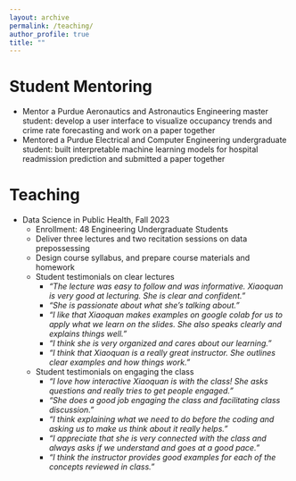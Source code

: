```yaml
---
layout: archive
permalink: /teaching/
author_profile: true
title: ""
---
```

<meta name="google-site-verification" content="OrbqbGHi0mh8xqpqsPJnfTkl3_q207b0IypJEYfXSoo" />
<!-- Google tag (gtag.js) -->
<script async src="https://www.googletagmanager.com/gtag/js?id=G-P44T7G85MC"></script>
<script>
  window.dataLayer = window.dataLayer || [];
  function gtag(){dataLayer.push(arguments);}
  gtag('js', new Date());

  gtag('config', 'G-P44T7G85MC');
</script>
# Student Mentoring
- Mentor a Purdue Aeronautics and Astronautics Engineering master student: develop a user interface to visualize occupancy trends and crime rate forecasting and work on a paper together
- Mentored a Purdue Electrical and Computer Engineering undergraduate student: built interpretable machine learning models for hospital readmission prediction and submitted a paper together

# Teaching
- Data Science in Public Health, Fall 2023
	- Enrollment: 48 Engineering Undergraduate Students
	- Deliver three lectures and two recitation sessions on data prepossessing
	- Design course syllabus, and prepare course materials and homework
	- Student testimonials on clear lectures
		- _“The lecture was easy to follow and was informative. Xiaoquan is very good at lecturing. She is clear and confident.”_
		- _“She is passionate about what she’s talking about.”_
		- _“I like that Xiaoquan makes examples on google colab for us to apply what we learn on the slides. She also speaks clearly and explains things well.”_
		- _“I think she is very organized and cares about our learning.”_
		- _“I think that Xiaoquan is a really great instructor. She outlines clear examples and how things work.”_
	- Student testimonials on engaging the class
		- _“I love how interactive Xiaoquan is with the class! She asks questions and really tries to get people engaged.”_
		- _“She does a good job engaging the class and facilitating class discussion.”_
		- _“I think explaining what we need to do before the coding and asking us to make us think about it really helps.”_
		- _“I appreciate that she is very connected with the class and always asks if we understand and goes at a good pace.”_
		- _“I think the instructor provides good examples for each of the concepts reviewed in class.”_
